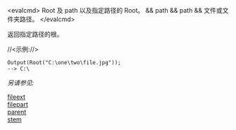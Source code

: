 \<evalcmd\> Root 及 path 以及指定路径的 Root。 && path && path && 文件或文件夹路径。 \</evalcmd\>

返回指定路径的根。

//<示例://>

    Output(Root("C:\one\two\file.jpg"));
    --> C:\

*另请参见:*

[fileext](fileext.zh.md)  
[filepart](filepart.zh.md)  
[parent](parent.zh.md)  
[stem](stem.zh.md)